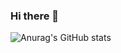 ### Hi there 👋

![Anurag's GitHub stats](https://github-readme-stats.vercel.app/api?username=anuraghazra&show_icons=true&theme=transparent)
